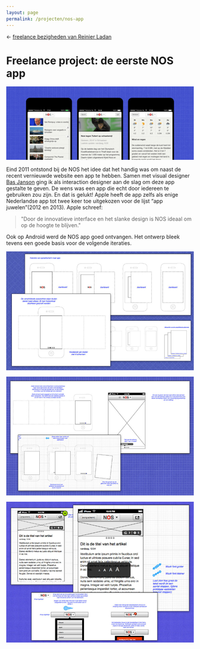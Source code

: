```yaml
---
layout: page
permalink: /projecten/nos-app
---
```


← [freelance bezigheden van Reinier Ladan](/freelance)

# Freelance project: de eerste NOS app

![Het ontwerp van de eerste NOS app](/assets/nos-app-banner.jpg)

Eind 2011 ontstond bij de NOS het idee dat het handig was om naast de recent vernieuwde website een app te hebben. Samen met visual designer [Bas Janson](https://www.linkedin.com/in/basjanson) ging ik als interaction designer aan de slag om deze app gestalte te geven. De wens was een app die echt door iedereen te gebruiken zou zijn. En dat is gelukt! Apple heeft de app zelfs als enige Nederlandse app tot twee keer toe uitgekozen voor de lijst “app juwelen”(2012 en 2013). Apple schreef:

> "Door de innovatieve interface en het slanke design is NOS ideaal om op de hoogte te blijven."

Ook op Android werd de NOS app goed ontvangen. Het ontwerp bleek tevens een goede basis voor de volgende iteraties.

![Voorbeeld van het interaction design 1](/assets/nos-app-item1.jpg)

![Voorbeeld van het interaction design 2](/assets/nos-app-item2.jpg)

![Voorbeeld van het interaction design 3](/assets/nos-app-item3.jpg)
